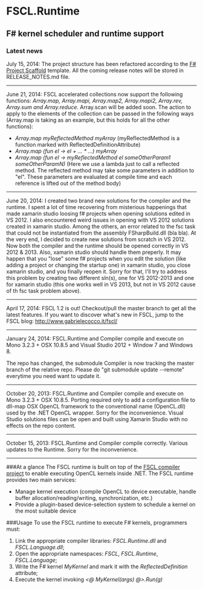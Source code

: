 FSCL.Runtime
============

F# kernel scheduler and runtime support
-----------------------------------------

### Latest news

July 15, 2014: The project structure has been refactored according to the <a href="https://github.com/fsprojects/ProjectScaffold">F# Project Scaffold</a> template.
All the coming release notes will be stored in RELEASE_NOTES.md file.

*****

June 21, 2014: FSCL accelerated collections now support the following functions: *Array.map, Array.mapi, Array.map2, Array.mapi2, Array.rev, Array.sum and Array.reduce*.
Array.scan will be added soon.
The action to apply to the elements of the collection can be passed in the following ways (Array.map is taking as an example, but this holds for all the other functions):
+ *Array.map myReflectedMethod myArray*
  (myReflectedMethod is a function marked with ReflectedDefinitionAttribute)
+ *Array.map (fun el -> el + ... * ...) myArray*
+ *Array.map (fun el -> myReflectedMethod el someOtherParam1 someOtherParamN)*
  (Here we use a lambda just to call a reflected method. The reflected method may take some parameters in addition to "el". These parameters are evaluated at compile time and each reference is lifted out of the method body)

*****

June 20, 2014: I created two brand new solutions for the compiler and the runtime. I spent a lot of time recovering from misterious happenings that made xamarin studio loosing f# projects when opening solutions edited in VS 2012. I also encountered weird issues in opening with VS 2012 solutions created in xamarin studio. Among the others, an error related to the fsc task that could not be instantiated from the assembly FSharpBuild.dll (bla bla).
At the very end, I decided to create new solutions from scratch in VS 2012. Now both the compiler and the runtime should be opened correctly in VS 2012 & 2013. Also, xamarin studio should handle them preperly. It may happen that you "lose" some f# projects when you edit the solution (like adding a project or changing the startup one) in xamarin studio, you close xamarin studio, and you finally reopen it. Sorry for that, I'll try to address this problem by creating two different sln(s), one for VS 2012-2013 and one for xamarin studio (this one works well in VS 2013, but not in VS 2012 cause of th fsc task problem above).

*****

April 17, 2014: FSCL 1.2 is out! Checkout/pull the master branch to get all the latest features.
If you want to discover what's new in FSCL, jump to the FSCL blog: http://www.gabrielecocco.it/fscl/

*****

January 24, 2014: FSCL.Runtime and Compiler compile and execute on Mono 3.2.3 + OSX 10.8.5 and Visual Studio 2012 + Window 7 and Windows 8.

The repo has changed, the submodule Compiler is now tracking the master branch of the relative repo. Please do "git submodule update --remote" everytime you need want to update it.

*****

October 20, 2013: FSCL.Runtime and Compiler compile and execute on Mono 3.2.3 + OSX 10.8.5. 
Porting required only to add a configuration file to dll-map OSX OpenCL framework to the conventional name (OpenCL.dll) used by the .NET OpenCL wrapper. Sorry for the inconvenience.
Visual Studio solutions files can be open and built using Xamarin Studio with no effects on the repo content. 

*****

October 15, 2013: FSCL.Runtime and Compiler compile correctly. Various updates to the Runtime. Sorry for the inconvenience.

*****

###At a glance
The FSCL runtime is built on top of the [FSCL compiler project](https://github.com/GabrieleCocco/FSCL.Compiler) to enable executing
OpenCL kernels inside .NET.
The FSCL runtime provides two main services:

+ Manage kernel execution (compile OpenCL to device executable, handle buffer allocation/reading/writing, synchronization, etc.)
+ Provide a plugin-based device-selection system to schedule a kernel on the most suitable device

###Usage
To use the FSCL runtime to execute F# kernels, programmers must:

1. Link the appropriate compiler libraries: *FSCL.Runtime.dll* and *FSCL.Language.dll*;
2. Open the appropriate namespaces: *FSCL*, *FSCL.Runtime*, *FSCL.Language*;
3. Write the F# kernel *MyKernel* and mark it with the *ReflectedDefinition* attribute;
4. Execute the kernel invoking *<@ MyKernel(args) @>.Run(g)*

